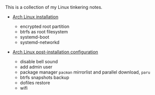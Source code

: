 This is a collection of my Linux tinkering notes.

- [Arch Linux installation](https://github.com/Bai-Chiang/Linux_tinkering_notes/blob/main/Arch_Linux_installation.md)
  - encrypted root partition
  - btrfs as root filesystem
  - systemd-boot
  - systemd-networkd

- [Arch Linux post-installation configuration](https://github.com/Bai-Chiang/Linux_tinkering_notes/blob/main/Arch_Linux_post-installation_configuration.md)
  - disable bell sound
  - add admin user
  - package manager `pacman` mirrorlist and parallel download, `paru`
  - btrfs snapshots backup
  - dofiles restore
  - wifi
